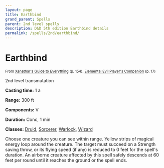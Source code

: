 ```yaml
---
layout: page
title: Earthbind
grand_parent: Spells
parent: 2nd level spells 
description: D&D 5th edition Earthbind details
permalink: /spells/2nd/earthbind/
---
```


# Earthbind

<small>From <a target="_blank" href="https://dnd.wizards.com/products/tabletop-games/rpg-products/xanathars-guide-everything">Xanathar's Guide to Everything</a> (p. 154), <a target="_blank" href="https://dnd.wizards.com/products/tabletop-games/rpg-products/player%E2%80%99s-companion">Elemental Evil Player's Companion</a> (p. 17)</small>


2nd level transmutation

**Casting time:** 1 a

**Range:** 300 ft

**Components:** V 

**Duration:** Conc, 1 min

**Classes:** [Druid](/classes/druid/), [Sorcerer](/classes/sorcerer/), [Warlock](/classes/warlock/), [Wizard](/classes/wizard/)

Choose one creature you can see within range. Yellow strips of magical energy loop around the creature. The target must succeed on a Strength saving throw, or its flying speed (if any) is reduced to 0 feet for the spell's duration. An airborne creature affected by this spell safely descends at 60 feet per round until it reaches the ground or the spell ends.